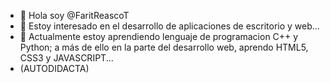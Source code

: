 - 👋 Hola soy @FaritReascoT
- 👀 Estoy interesado en el desarrollo de aplicaciones de escritorio y web...
- 🌱 Actualmente estoy aprendiendo lenguaje de programacion C++ y Python; a más de ello en la parte del desarrollo web, aprendo HTML5, CSS3 y JAVASCRIPT...
- (AUTODIDACTA)
